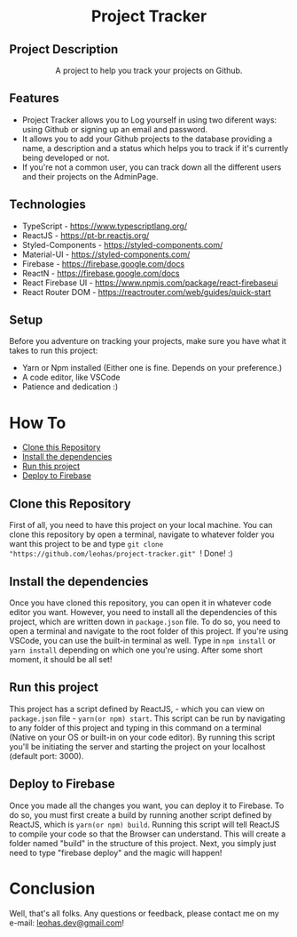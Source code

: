 <h1 align="center"> Project Tracker </h1>

<h2> Project Description </h2>
<p align="center">A project to help you track your projects on Github.</p>

## Features
* Project Tracker allows you to Log yourself in using two diferent ways: using Github or signing up an email and password.
* It allows you to add your Github projects to the database providing a name, a description and a status which helps you to track if it's currently being developed or not.
* If you're not a common user, you can track down all the different users and their projects on the AdminPage.

## Technologies
* TypeScript - https://www.typescriptlang.org/
* ReactJS - https://pt-br.reactjs.org/
* Styled-Components - https://styled-components.com/
* Material-UI - https://styled-components.com/
* Firebase - https://firebase.google.com/docs
* ReactN - https://firebase.google.com/docs
* React Firebase UI - https://www.npmjs.com/package/react-firebaseui
* React Router DOM - https://reactrouter.com/web/guides/quick-start

## Setup
Before you adventure on tracking your projects, make sure you have what it takes to run this project:

* Yarn or Npm installed (Either one is fine. Depends on your preference.)
* A code editor, like VSCode
* Patience and dedication :)

# How To
<!--ts-->
  * [Clone this Repository](#clone-this-repository)
  * [Install the dependencies](#install-the-dependencies)
  * [Run this project](#start-this-project)
  * [Deploy to Firebase](#deploy-to-firebase)
<!--te-->

## Clone this Repository
First of all, you need to have this project on your local machine. You can clone this repository by open a terminal, navigate to whatever folder you want this project to be and type ```git clone "https://github.com/leohas/project-tracker.git" ```! Done! :)

## Install the dependencies
Once you have cloned this repository, you can open it in whatever code editor you want. However, you need to install all the dependencies of this project, which are written down in ```package.json``` file. To do so, you need to open a terminal and navigate to the root folder of this project. If you're using VSCode, you can use the built-in terminal as well. Type in ```npm install``` or ```yarn install``` depending on which one you're using. After some short moment, it should be all set!

## Run this project
This project has a script defined by ReactJS, - which you can view on ```package.json``` file - ```yarn(or npm) start```. This script can be run by navigating to any folder of this project and typing in this command on a terminal (Native on your OS or built-in on your code editor). By running this script you'll be initiating the server and starting the project on your localhost (default port: 3000).

## Deploy to Firebase
Once you made all the changes you want, you can deploy it to Firebase. To do so, you must first create a build by running another script defined by ReactJS, which is ```yarn(or npm) build```. Running this script will tell ReactJS to compile your code so that the Browser can understand. This will create a folder named "build" in the structure of this project. Next, you simply just need to type "firebase deploy" and the magic will happen!

# Conclusion

Well, that's all folks. Any questions or feedback, please contact me on my e-mail: leohas.dev@gmail.com!



